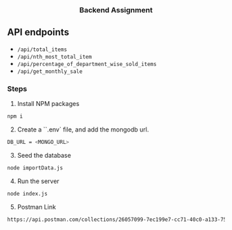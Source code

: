 <br />
<div align="center">
  <h3 align="center">Backend Assignment</h3>
</div>

## API endpoints

- `/api/total_items`
- `/api/nth_most_total_item`
- `/api/percentage_of_department_wise_sold_items`
- `/api/get_monthly_sale`

### Steps

1. Install NPM packages

```sh
npm i
```

2. Create a ``.env` file, and add the mongodb url.

```sh
DB_URL = <MONGO_URL>
```

3. Seed the database

```sh
node importData.js
```

4. Run the server

```sh
node index.js
```

5. Postman Link

```sh
https://api.postman.com/collections/26057099-7ec199e7-cc71-40c0-a133-757b5c60ee70?access_key=PMAT-01H2WXQT348XQ7ZY54ZN1VAJMR
```

